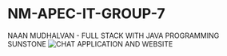 # NM-APEC-IT-GROUP-7
NAAN MUDHALVAN - FULL STACK WITH JAVA PROGRAMMING 
SUNSTONE 
![CHAT APPLICATION AND WEBSITE](https://github.com/SAISUSHMAS-22/NM-APEC-IT-GROUP-8/assets/131739551/cdd2d5b8-9605-4ddf-9ad8-4e5fe32f72c7)
